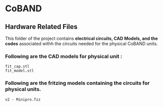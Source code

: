 # CoBAND

## Hardware Related Files

This folder of the project contains **electrical circuits, CAD Models, and the codes** associated withh the circuits needed for the physical CoBAND units.


### Following are the CAD models for physical unit :
```
fit_cap.stl
fit_model.stl
```
### Following are the fritzing models containing the circuits for physical units.

```
v2 - Minipro.fzz
```
